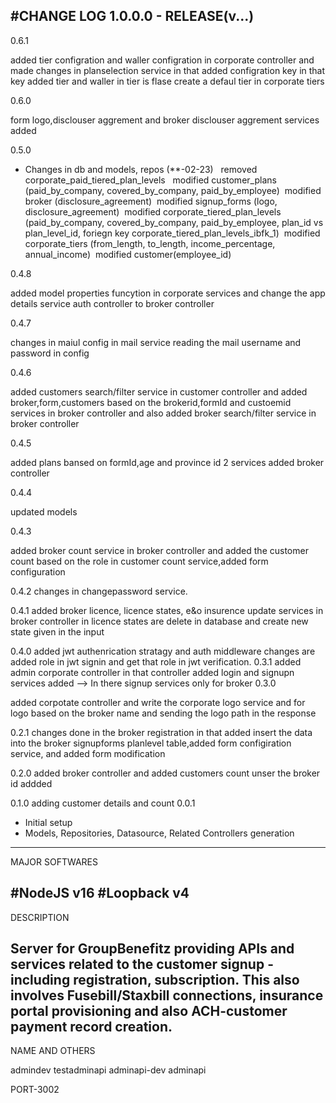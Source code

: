 #CHANGE LOG
1.0.0.0 - RELEASE(v...)
-----------------------------------------------------------------
0.6.1

added tier configration and waller configration in corporate controller and made changes in planselection service in that added configration key in that key added tier and waller in tier is flase create a defaul tier in corporate tiers

0.6.0

form logo,disclouser aggrement and broker disclouser aggrement services added 

0.5.0
- Changes in db and models, repos (**-02-23)   removed corporate_paid_tiered_plan_levels   modified customer_plans (paid_by_company, covered_by_company, paid_by_employee)  modified broker (disclosure_agreement)  modified signup_forms (logo, disclosure_agreement)  modified corporate_tiered_plan_levels (paid_by_company, covered_by_company, paid_by_employee, plan_id vs plan_level_id, foriegn key corporate_tiered_plan_levels_ibfk_1)  modified corporate_tiers (from_length, to_length, income_percentage, annual_income)  modified customer(employee_id)

0.4.8

added model properties funcytion in corporate services and change the app details service auth controller to broker controller

0.4.7

changes in maiul config in mail service reading the mail username and password in config

0.4.6

added customers search/filter service in customer controller and added broker,form,customers based on the brokerid,formId and custoemid services in broker controller and also added broker search/filter service in broker controller

0.4.5

added plans bansed on formId,age and province id  2 services added broker controller

0.4.4

updated models

0.4.3

added broker count service in broker controller and added the customer count based on the role in customer count service,added form configuration

0.4.2
changes in changepassword service.

0.4.1
added broker licence, licence states, e&o insurence update services in broker controller
in licence states are delete in database and create new state given in the input

0.4.0
added jwt authenrication stratagy and auth middleware
changes are added role in jwt signin and get that role in jwt verification.
0.3.1
added admin corporate controller in that controller added login and signupn services added
--> In there signup services only for broker
0.3.0

added corpotate controller
and write the corporate logo service and for logo based on the broker name and sending the logo path in the response

0.2.1
changes done in the broker registration in that added insert the data into the broker signupforms planlevel table,added form configiration service, and added form modification

0.2.0
added broker controller and added customers count unser the broker id
addded

0.1.0
adding customer details and count
0.0.1

 - Initial setup
 - Models, Repositories, Datasource, Related Controllers generation

-------------------------------------------------------------------------------------------------------------------

MAJOR SOFTWARES

 #NodeJS        v16
 #Loopback      v4
--------------------------------------------------------------------------------------------------------------------

DESCRIPTION

Server for GroupBenefitz providing APIs and services related to the customer signup - including registration, subscription.
This also involves Fusebill/Staxbill connections, insurance portal provisioning and also ACH-customer payment record creation.
--------------------------------------------------------------------------------------------------------------------------------

NAME AND OTHERS

admindev
testadminapi
adminapi-dev
adminapi

PORT-3002
